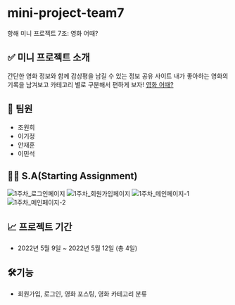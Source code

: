 # mini-project-team7
항해 미니 프로젝트 7조: 영화 어때? 


## ✅ 미니 프로젝트 소개 
간단한 영화 정보와 함께 감상평을 남길 수 있는 정보 공유 사이트
내가 좋아하는 영화의 기록을 남겨보고 카테고리 별로 구분해서 편하게 보자! [영화 어때?](http://study-jh.shop/)


## 🤠 팀원
 - 조원희
 - 이기정
 - 안재훈
 - 이민석
 
 
## ✍🏻 S.A(Starting Assignment)
![1주차_로그인페이지](https://img1.daumcdn.net/thumb/R1280x0/?scode=mtistory2&fname=https%3A%2F%2Fblog.kakaocdn.net%2Fdn%2FbWqwYa%2FbtrBYCPVCYg%2FlVEC1RM4g9dULzAGKk1CLK%2Fimg.jpg)
![1주차_회원가입페이지](https://img1.daumcdn.net/thumb/R1280x0/?scode=mtistory2&fname=https%3A%2F%2Fblog.kakaocdn.net%2Fdn%2FdcXHTG%2FbtrBWPCHfEm%2FAAQjRveoAPuSKedLkT5H81%2Fimg.jpg)
![1주차_메인페이지-1](https://img1.daumcdn.net/thumb/R1280x0/?scode=mtistory2&fname=https%3A%2F%2Fblog.kakaocdn.net%2Fdn%2FK5Ig7%2FbtrBSBEcwcq%2FjXkp0PwB2QgZ5jBktv0Br0%2Fimg.jpg)
![1주차_메인페이지-2](https://img1.daumcdn.net/thumb/R1280x0/?scode=mtistory2&fname=https%3A%2F%2Fblog.kakaocdn.net%2Fdn%2FEJrqQ%2FbtrBT3mstkH%2F9UxOACbkcvOcOa728txYv1%2Fimg.jpg)


## 📈 프로젝트 기간
- 2022년 5월 9일 ~ 2022년 5월 12일 (총 4일)

## 🛠기능
- 회원가입, 로그인, 영화 포스팅, 영화 카테고리 분류

